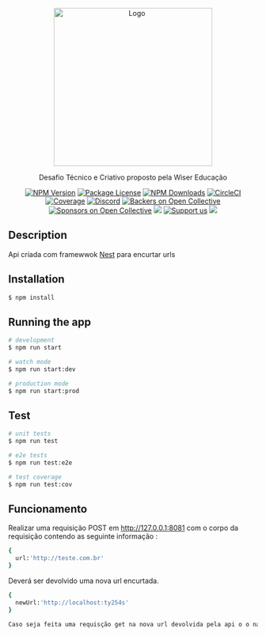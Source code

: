 <p align="center">
  <a href="http://nestjs.com/" target="blank"><img src="https://www.google.com/imgres?imgurl=https%3A%2F%2Fmedia-exp1.licdn.com%2Fdms%2Fimage%2FC560BAQFQGgnrpUs9EQ%2Fcompany-logo_200_200%2F0%2F1560537752201%3Fe%3D2159024400%26v%3Dbeta%26t%3DTOHzAqCobFUKZBoaI7lfvIsYlCP51NtEJBiwzq6KEJI&imgrefurl=https%3A%2F%2Fbr.linkedin.com%2Fcompany%2Fwiser-educa%25C3%25A7%25C3%25A3o&tbnid=iy0TLea10gmtvM&vet=12ahUKEwjW9-PWn4DvAhWgBLkGHRnjCpYQMygAegUIARChAQ..i&docid=JaT1v-xSbN1RlM&w=200&h=200&q=wiser%20educa%C3%A7%C3%A3o&ved=2ahUKEwjW9-PWn4DvAhWgBLkGHRnjCpYQMygAegUIARChAQ" width="320" alt="Logo" /></a>
</p>

[circleci-image]: https://img.shields.io/circleci/build/github/nestjs/nest/master?token=abc123def456
[circleci-url]: https://circleci.com/gh/nestjs/nest

  <p align="center">Desafio Técnico e Criativo proposto pela Wiser Educação</p>
    <p align="center">
<a href="https://www.npmjs.com/~nestjscore" target="_blank"><img src="https://img.shields.io/npm/v/@nestjs/core.svg" alt="NPM Version" /></a>
<a href="https://www.npmjs.com/~nestjscore" target="_blank"><img src="https://img.shields.io/npm/l/@nestjs/core.svg" alt="Package License" /></a>
<a href="https://www.npmjs.com/~nestjscore" target="_blank"><img src="https://img.shields.io/npm/dm/@nestjs/common.svg" alt="NPM Downloads" /></a>
<a href="https://circleci.com/gh/nestjs/nest" target="_blank"><img src="https://img.shields.io/circleci/build/github/nestjs/nest/master" alt="CircleCI" /></a>
<a href="https://coveralls.io/github/nestjs/nest?branch=master" target="_blank"><img src="https://coveralls.io/repos/github/nestjs/nest/badge.svg?branch=master#9" alt="Coverage" /></a>
<a href="https://discord.gg/G7Qnnhy" target="_blank"><img src="https://img.shields.io/badge/discord-online-brightgreen.svg" alt="Discord"/></a>
<a href="https://opencollective.com/nest#backer" target="_blank"><img src="https://opencollective.com/nest/backers/badge.svg" alt="Backers on Open Collective" /></a>
<a href="https://opencollective.com/nest#sponsor" target="_blank"><img src="https://opencollective.com/nest/sponsors/badge.svg" alt="Sponsors on Open Collective" /></a>
  <a href="https://paypal.me/kamilmysliwiec" target="_blank"><img src="https://img.shields.io/badge/Donate-PayPal-ff3f59.svg"/></a>
    <a href="https://opencollective.com/nest#sponsor"  target="_blank"><img src="https://img.shields.io/badge/Support%20us-Open%20Collective-41B883.svg" alt="Support us"></a>
  <a href="https://twitter.com/nestframework" target="_blank"><img src="https://img.shields.io/twitter/follow/nestframework.svg?style=social&label=Follow"></a>
</p>
  <!--[![Backers on Open Collective](https://opencollective.com/nest/backers/badge.svg)](https://opencollective.com/nest#backer)
  [![Sponsors on Open Collective](https://opencollective.com/nest/sponsors/badge.svg)](https://opencollective.com/nest#sponsor)-->

## Description

Api criada com framewwok [Nest](https://github.com/nestjs/nest) para encurtar urls

## Installation

```bash
$ npm install
```

## Running the app

```bash
# development
$ npm run start

# watch mode
$ npm run start:dev

# production mode
$ npm run start:prod
```

## Test

```bash
# unit tests
$ npm run test

# e2e tests
$ npm run test:e2e

# test coverage
$ npm run test:cov
```

## Funcionamento


Realizar uma requisição POST em http://127.0.0.1:8081 com o corpo da requisição contendo as seguinte informação :

```bash
{
  url:'http://teste.com.br'
}
```

Deverá ser devolvido uma nova url encurtada.

```bash
{
  newUrl:'http://localhost:ty254s'
}

Caso seja feita uma requisção get na nova url devolvida pela api o o navegador deverá direcionar para url anteriomente encurtada
